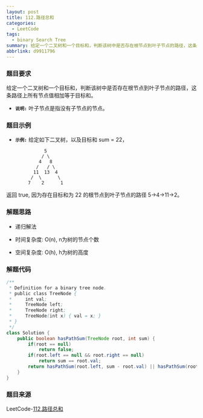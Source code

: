 ```yaml
---
layout: post
title: 112.路径总和
categories:
  - LeetCode
tags:
  - binary Search Tree
summary: 给定一个二叉树和一个目标和，判断该树中是否存在根节点到叶子节点的路径，这条路径上所有节点值相加等于目标和。
abbrlink: d9911796
---
```


### 题目要求
给定一个二叉树和一个目标和，判断该树中是否存在根节点到叶子节点的路径，这条路径上所有节点值相加等于目标和。

- **`说明:`**
叶子节点是指没有子节点的节点。

### 题目示例
- **`示例:`**
给定如下二叉树，以及目标和 sum = 22，
```
              5
             / \
            4   8
           /   / \
          11  13  4
         /  \      \
        7    2      1
```
返回 true, 因为存在目标和为 22 的根节点到叶子节点的路径 5->4->11->2。


### 解题思路
- 递归解法

- 时间复杂度: O(n), n为树的节点个数
- 空间复杂度: O(h), h为树的高度
### 解题代码
```java
/**
 * Definition for a binary tree node.
 * public class TreeNode {
 *     int val;
 *     TreeNode left;
 *     TreeNode right;
 *     TreeNode(int x) { val = x; }
 * }
 */
class Solution {
    public boolean hasPathSum(TreeNode root, int sum) {
        if(root == null)
            return false;
        if(root.left == null && root.right == null)
            return sum == root.val;
        return hasPathSum(root.left, sum - root.val) || hasPathSum(root.right, sum - root.val);
    }
}
```



### 题目来源
LeetCode-[112.路径总和](https://leetcode-cn.com/problems/path-sum/)
